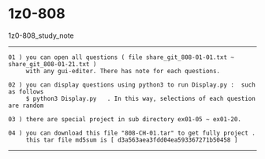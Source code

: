# 1z0-808
1z0-808_study_note

____________________________________________________________________________________________________

    01 ) you can open all questions ( file share_git_808-01-01.txt ~ share_git_808-01-21.txt )
         with any gui-editer. There has note for each questions.

    02 ) you can display questions using python3 to run Display.py :  such as follows
         $ python3 Display.py   . In this way, selections of each question are random

    03 ) there are special project in sub directory ex01-05 ~ ex01-20. 

    04 ) you can download this file "808-CH-01.tar" to get fully project .
         this tar file md5sum is [ d3a563aea3fdd04ea593367271b50458 ]

____________________________________________________________________________________________________
